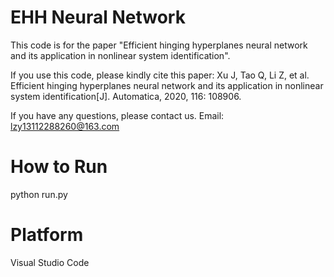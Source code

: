 # EHH Neural Network
This code is for the paper "Efficient hinging hyperplanes neural network and its application in nonlinear system identification".

If you use this code, please kindly cite this paper: Xu J, Tao Q, Li Z, et al. Efficient hinging hyperplanes neural network and its application in nonlinear system identification[J]. Automatica, 2020, 116: 108906.

If you have any questions, please contact us. Email: lzy13112288260@163.com

# How to Run

python run.py

# Platform
Visual Studio Code
